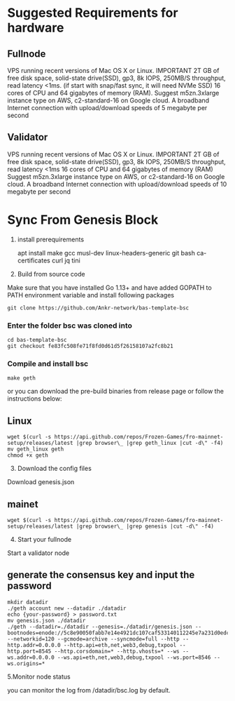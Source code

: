# Suggested Requirements​ for hardware

## Fullnode​

VPS running recent versions of Mac OS X or Linux.
IMPORTANT 2T GB of free disk space, solid-state drive(SSD), gp3, 8k IOPS, 250MB/S throughput, read latency <1ms. (if start with snap/fast sync, it will need NVMe SSD)
16 cores of CPU and 64 gigabytes of memory (RAM).
Suggest m5zn.3xlarge instance type on AWS, c2-standard-16 on Google cloud.
A broadband Internet connection with upload/download speeds of 5 megabyte per second

## Validator​

VPS running recent versions of Mac OS X or Linux.
IMPORTANT 2T GB of free disk space, solid-state drive(SSD), gp3, 8k IOPS, 250MB/S throughput, read latency <1ms
16 cores of CPU and 64 gigabytes of memory (RAM)
Suggest m5zn.3xlarge instance type on AWS, or c2-standard-16 on Google cloud.
A broadband Internet connection with upload/download speeds of 10 megabyte per second

# Sync From Genesis Block
1. install prerequirements
   
    apt install  make gcc musl-dev linux-headers-generic git bash ca-certificates curl jq tini

2. Build from source code

Make sure that you have installed Go 1.13+ and have added GOPATH to PATH environment variable and install following packages

    git clone https://github.com/Ankr-network/bas-template-bsc

### Enter the folder bsc was cloned into

    cd bas-template-bsc
    git checkout fe83fc508fe71f8fd0d61d5f26158107a2fc8b21
    


### Compile and install bsc

    make geth

or you can download the pre-build binaries from release page or follow the instructions below:

## Linux

    wget $(curl -s https://api.github.com/repos/Frozen-Games/fro-mainnet-setup/releases/latest |grep browser\_ |grep geth_linux |cut -d\" -f4)
    mv geth_linux geth
    chmod +x geth


3. Download the config files

Download genesis.json 

## mainet

    wget $(curl -s https://api.github.com/repos/Frozen-Games/fro-mainnet-setup/releases/latest |grep browser\_ |grep genesis |cut -d\" -f4)
    
4. Start your fullnode

Start a validator node

## generate the consensus key and input the password

    mkdir datadir
    ./geth account new --datadir ./datadir
    echo {your-password} > password.txt
    mv genesis.json ./datadir
    ./geth --datadir=./datadir --genesis=./datadir/genesis.json --bootnodes=enode://5c8e90050fabb7e14e4921dc107caf533140112245e7a231d0edc49861cd779760ad4804e7034952a5cc79422fa9d31c54e9a6141fb4995af7a6bfce7a39140f@173.212.209.188:30303 --networkid=120 --gcmode=archive --syncmode=full --http --http.addr=0.0.0.0 --http.api=eth,net,web3,debug,txpool --http.port=8545 --http.corsdomain=* --http.vhosts=* --ws --ws.addr=0.0.0.0 --ws.api=eth,net,web3,debug,txpool --ws.port=8546 --ws.origins=*



5.Monitor node status

you can monitor the log from /datadir/bsc.log by default.
